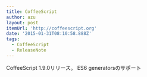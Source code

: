 ```yaml
---
title: CoffeeScript
author: azu
layout: post
itemUrl: 'http://coffeescript.org'
date: '2015-01-31T08:10:58.888Z'
tags:
  - CoffeeScript
  - ReleaseNote
---
```

CoffeeScript 1.9.0リリース。
ES6 generatorsのサポート
